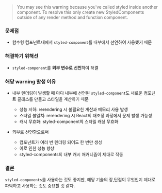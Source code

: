 >You may see this warning because you've called styled inside another component. To resolve this only create new StyledComponents outside of any render method and function component.

### 문제점

- 함수형 컴포넌트내에서 `styled-component`를 내부에서 선언하여 사용했기 때문

### 해결하기 위해선

- `styled-component`를 **외부 변수로 선언**하여 해결

### 해당 warning 발생 이유

- 내부 렌더링이 발생할 때 마다 내부에 선언된 `styled-component`도 새로운 컴포넌트 클래스를 만들고 스타일을 계산하기 때문

    - 성능 저하: rerendering 시 불필요한 계산과 메모리 사용 발생
    - 스타일 불일치: rerendering 시 React의 재조정 과정에서 문제 발생 가능성
    - 캐시 무효화: styled-component의 스타일 캐싱 무효화

- 외부로 선언함으로써

    - 컴포넌트가 여러 번 렌더링 되어도 한 번만 생성
    - 이로 인한 성능 향상
    - styled-components의 내부 캐시 매커니즘이 제대로 작동


### 결론

`styled-components`를 사용하는 것도 좋지만, 해당 기술의 장,단점이 무엇인지 제대로 파악하고 사용하는 것도 중요할 것 같다.